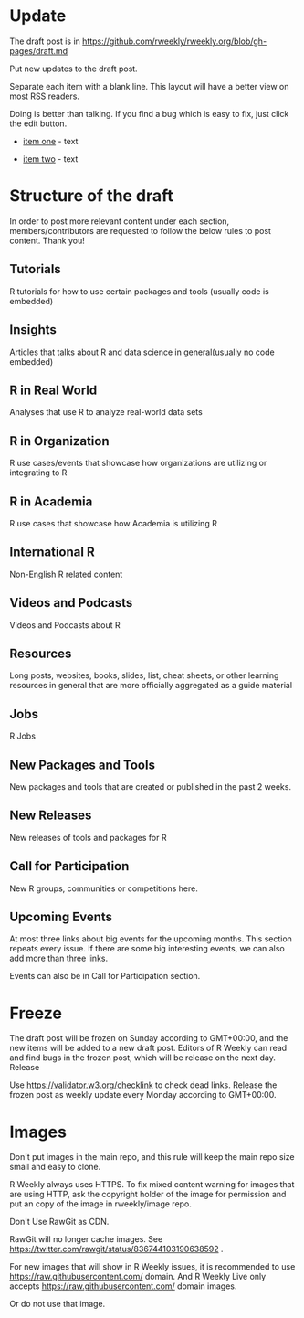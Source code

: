 # Update

The draft post is in https://github.com/rweekly/rweekly.org/blob/gh-pages/draft.md

Put new updates to the draft post.

Separate each item with a blank line. This layout will have a better view on most RSS readers.

Doing is better than talking. If you find a bug which is easy to fix, just click the edit button.

+ [item one](link) - text

+ [item two](link) - text

# Structure of the draft

In order to post more relevant content under each section, members/contributors are requested to follow the below rules to post content. Thank you!

## Tutorials

R tutorials for how to use certain packages and tools (usually code is embedded)

## Insights

Articles that talks about R and data science in general(usually no code embedded)

## R in Real World

Analyses that use R to analyze real-world data sets

## R in Organization

R use cases/events that showcase how organizations are utilizing or integrating to R

## R in Academia

R use cases that showcase how Academia is utilizing R

## International R

Non-English R related content

## Videos and Podcasts

Videos and Podcasts about R

## Resources

Long posts, websites, books, slides, list, cheat sheets, or other learning resources in general that are more officially aggregated as a guide material

## Jobs

R Jobs

## New Packages and Tools

New packages and tools that are created or published in the past 2 weeks.

## New Releases

New releases of tools and packages for R

## Call for Participation

New R groups, communities or competitions here.

## Upcoming Events

At most three links about big events for the upcoming months. This section repeats every issue. If there are some big interesting events, we can also add more than three links.

Events can also be in Call for Participation section.

# Freeze

The draft post will be frozen on Sunday according to GMT+00:00, and the new items will be added to a new draft post. Editors of R Weekly can read and find bugs in the frozen post, which will be release on the next day.
Release

Use https://validator.w3.org/checklink to check dead links. Release the frozen post as weekly update every Monday according to GMT+00:00.

# Images

Don't put images in the main repo, and this rule will keep the main repo size small and easy to clone.

R Weekly always uses HTTPS. To fix mixed content warning for images that are using HTTP, ask the copyright holder of the image for permission and put an copy of the image in rweekly/image repo.

Don't Use RawGit as CDN.

RawGit will no longer cache images. See https://twitter.com/rawgit/status/836744103190638592 .

For new images that will show in R Weekly issues, it is recommended to use https://raw.githubusercontent.com/ domain. And R Weekly Live only accepts https://raw.githubusercontent.com/ domain images.

Or do not use that image.
